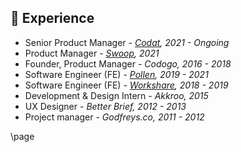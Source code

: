 ## 📄 Experience

- Senior Product Manager _- [Codat](https://codat.io/), 2021 - Ongoing_
- Product Manager _- [Swoop](https://swoopfunding.com/), 2021_
- Founder, Product Manager _- Codogo, 2016 - 2018_
- Software Engineer (FE) _- [Pollen](https://pollen.co/uk), 2019 - 2021_
- Software Engineer (FE) _- [Workshare](https://www.litera.com/litera-and-workshare/), 2018 - 2019_
- Development & Design Intern _- Akkroo, 2015_
- UX Designer _- Better Brief, 2012 - 2013_
- Project manager _- Godfreys.co, 2011 - 2012_

\page
